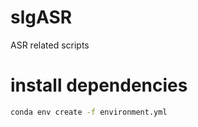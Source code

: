 # slgASR
ASR related scripts

# install dependencies

``` bash
conda env create -f environment.yml
```